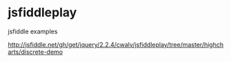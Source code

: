 jsfiddleplay
============

jsfiddle examples

http://jsfiddle.net/gh/get/jquery/2.2.4/cwalv/jsfiddleplay/tree/master/highcharts/discrete-demo

